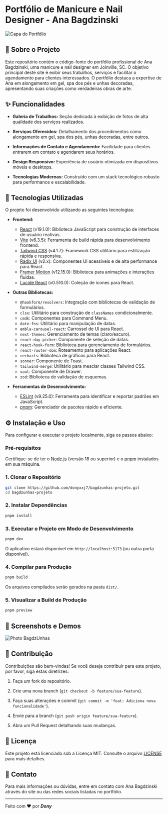 # Portfólio de Manicure e Nail Designer - Ana Bagdzinski

![Capa do Portfólio](https://private-us-east-1.manuscdn.com/sessionFile/vg8RT5QbcJVGH1218BPUEH/sandbox/9O6idnLYL87F3GB3oXaEku-images_1761100264739_na1fn_L2hvbWUvdWJ1bnR1L2JhZ2R6dW5oYXMtcHJvamV0by9wdWJsaWMvZmF2aWNvbg.png?Policy=eyJTdGF0ZW1lbnQiOlt7IlJlc291cmNlIjoiaHR0cHM6Ly9wcml2YXRlLXVzLWVhc3QtMS5tYW51c2Nkbi5jb20vc2Vzc2lvbkZpbGUvdmc4UlQ1UWJjSlZHSDEyMThCUFVFSC9zYW5kYm94LzlPNmlkbkxZTDg3RjNHQjNvWGFFa3UtaW1hZ2VzXzE3NjExMDAyNjQ3MzlfbmExZm5fTDJodmJXVXZkV0oxYm5SMUwySmhaMlI2ZFc1b1lYTXRjSEp2YW1WMGJ5OXdkV0pzYVdNdlptRjJhV052YmcucG5nIiwiQ29uZGl0aW9uIjp7IkRhdGVMZXNzVGhhbiI6eyJBV1M6RXBvY2hUaW1lIjoxNzk4NzYxNjAwfX19XX0_&Key-Pair-Id=K2HSFNDJXOU9YS&Signature=Cv5FP6QTi2vKyj5uqqxOQyyt565l-JuchH67SGHBt6Hz0Pi1624JBZPXOUfSNTu64iIiTVqEEIQT-SFVxNeT~064JKRtstoV~u0VoKewYvnGyxV2Dz5TkcTxR0jqr-LxCkbFjcEBh23bCW6uA4HS6ewZLq-dS-V9ONBtk12GjEWTDUuU6eG7FYsPp76~g29O7pGoEz~0m1AgbYF2Zy~upaVwu2PHDUVU7fkkfL351ebxZu52K54GHcvcxpTbrFXD~eatVqA2jaQoTJpdiwJwUENidw4OlqV7vYqb-WlAuXMubZSPSMbSRXkxlzWsm9f0guZWGDgZEFYSBx24vHGq~Q__)

## 💅 Sobre o Projeto

Este repositório contém o código-fonte do portfólio profissional de Ana Bagdzinski, uma manicure e nail designer em Joinville, SC. O objetivo principal deste site é exibir seus trabalhos, serviços e facilitar o agendamento para clientes interessados. O portfólio destaca a expertise de Ana em alongamento em gel, spa dos pés e unhas decoradas, apresentando suas criações como verdadeiras obras de arte.

## ✨ Funcionalidades

- **Galeria de Trabalhos:** Seção dedicada à exibição de fotos de alta qualidade dos serviços realizados.

- **Serviços Oferecidos:** Detalhamento dos procedimentos como alongamento em gel, spa dos pés, unhas decoradas, entre outros.

- **Informações de Contato e Agendamento:** Facilidade para clientes entrarem em contato e agendarem seus horários.

- **Design Responsivo:** Experiência de usuário otimizada em dispositivos móveis e desktops.

- **Tecnologias Modernas:** Construído com um stack tecnológico robusto para performance e escalabilidade.

## 🚀 Tecnologias Utilizadas

O projeto foi desenvolvido utilizando as seguintes tecnologias:

- **Frontend:**
  - [React](https://react.dev/) (v19.1.0): Biblioteca JavaScript para construção de interfaces de usuário reativas.
  - [Vite](https://vitejs.dev/) (v6.3.5): Ferramenta de build rápida para desenvolvimento frontend.
  - [Tailwind CSS](https://tailwindcss.com/) (v4.1.7): Framework CSS utilitário para estilização rápida e responsiva.
  - [Radix UI](https://www.radix-ui.com/) (v2.x): Componentes UI acessíveis e de alta performance para React.
  - [Framer Motion](https://www.framer.com/motion/) (v12.15.0): Biblioteca para animações e interações fluidas.
  - [Lucide React](https://lucide.dev/) (v0.510.0): Coleção de ícones para React.

- **Outras Bibliotecas:**
  - `@hookform/resolvers`: Integração com bibliotecas de validação de formulários.
  - `clsx`: Utilitário para construção de `classNames` condicionalmente.
  - `cmdk`: Componentes para Command Menu.
  - `date-fns`: Utilitário para manipulação de datas.
  - `embla-carousel-react`: Carrossel de UI para React.
  - `next-themes`: Gerenciamento de temas (claro/escuro).
  - `react-day-picker`: Componente de seleção de datas.
  - `react-hook-form`: Biblioteca para gerenciamento de formulários.
  - `react-router-dom`: Roteamento para aplicações React.
  - `recharts`: Biblioteca de gráficos para React.
  - `sonner`: Componente de Toast.
  - `tailwind-merge`: Utilitário para mesclar classes Tailwind CSS.
  - `vaul`: Componente de Drawer.
  - `zod`: Biblioteca de validação de esquemas.

- **Ferramentas de Desenvolvimento:**
  - [ESLint](https://eslint.org/) (v9.25.0): Ferramenta para identificar e reportar padrões em JavaScript.
  - [pnpm](https://pnpm.io/): Gerenciador de pacotes rápido e eficiente.

## ⚙️ Instalação e Uso

Para configurar e executar o projeto localmente, siga os passos abaixo:

### Pré-requisitos

Certifique-se de ter o [Node.js](https://nodejs.org/) (versão 18 ou superior) e o [pnpm](https://pnpm.io/installation) instalados em sua máquina.

### 1. Clonar o Repositório

```bash
git clone https://github.com/donyxxj7/bagdzunhas-projeto.git
cd bagdzunhas-projeto
```

### 2. Instalar Dependências

```bash
pnpm install
```

### 3. Executar o Projeto em Modo de Desenvolvimento

```bash
pnpm dev
```

O aplicativo estará disponível em `http://localhost:5173` (ou outra porta disponível).

### 4. Compilar para Produção

```bash
pnpm build
```

Os arquivos compilados serão gerados na pasta `dist/`.

### 5. Visualizar a Build de Produção

```bash
pnpm preview
```

## 📸 Screenshots e Demos

<img src="https://imgur.com/flsHjrz.png" alt="Photo BagdzUnhas">


## 🤝 Contribuição

Contribuições são bem-vindas! Se você deseja contribuir para este projeto, por favor, siga estas diretrizes:

1. Faça um fork do repositório.

1. Crie uma nova branch (`git checkout -b feature/sua-feature`).

1. Faça suas alterações e commit (`git commit -m 'feat: Adiciona nova funcionalidade'`).

1. Envie para a branch (`git push origin feature/sua-feature`).

1. Abra um Pull Request detalhando suas mudanças.

## 📄 Licença

Este projeto está licenciado sob a Licença MIT. Consulte o arquivo [LICENSE](LICENSE) para mais detalhes.

## 📧 Contato

Para mais informações ou dúvidas, entre em contato com Ana Bagdzinski através do site ou das redes sociais listadas no portfólio.

---

Feito com ❤️ por ***Dony***

